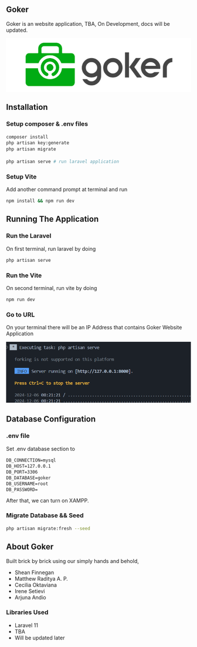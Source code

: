 ## Goker

Goker is an website application, TBA, On Development, docs will be updated.

<div style="text-align: center; background-color: white; padding: 10px;">
    <img src="public/assets/images/goker-cerah.png" alt="goker image" style="max-width: 100%; height: auto;">
</div>

## Installation

### Setup composer & .env files

```bash
composer install
php artisan key:generate
php artisan migrate

php artisan serve # run laravel application
```

### Setup Vite

Add another command prompt at terminal and run

```bash
npm install && npm run dev
```

## Running The Application

### Run the Laravel

On first terminal, run laravel by doing

```bash
php artisan serve
```

### Run the Vite

On second terminal, run vite by doing

```bash
npm run dev
```

### Go to URL

On your terminal there will be an IP Address that contains Goker Website Application

![alt text](docs/assets/images/image-rta-url.png)

## Database Configuration

### .env file

Set .env database section to

```
DB_CONNECTION=mysql
DB_HOST=127.0.0.1
DB_PORT=3306
DB_DATABASE=goker
DB_USERNAME=root
DB_PASSWORD=
```

After that, we can turn on XAMPP.

### Migrate Database && Seed

```bash
php artisan migrate:fresh --seed
```

## About Goker

Built brick by brick using our simply hands and behold,
- Shean Finnegan
- Matthew Raditya A. P.
- Cecilia Oktaviana
- Irene Setievi
- Arjuna Andio

### Libraries Used

- Laravel 11
- TBA
- Will be updated later